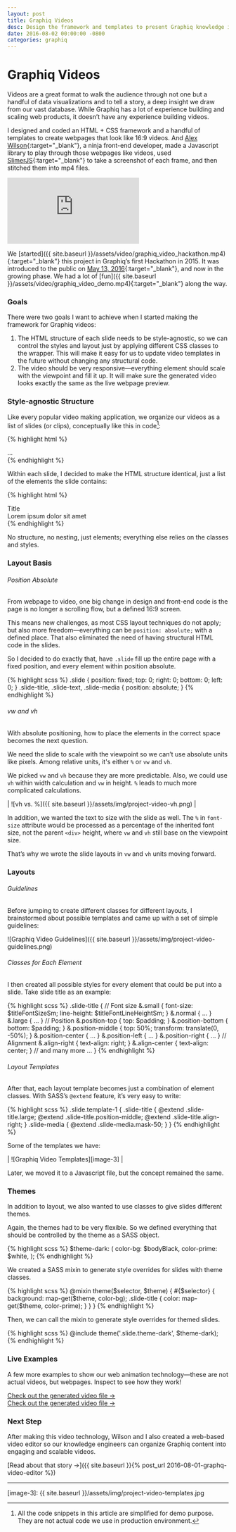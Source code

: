 ```yaml
---
layout: post
title: Graphiq Videos
desc: Design the framework and templates to present Graphiq knowledge in the form of videos and animated webpages.
date: 2016-08-02 00:00:00 -0800
categories: graphiq
---
```


# Graphiq Videos

Videos are a great format to walk the audience through not one but a handful of data visualizations and to tell a story, a deep insight we draw from our vast database. While Graphiq has a lot of experience building and scaling web products, it doesn’t have any experience building videos.

I designed and coded an <span class="small-caps">HTML</span> + <span class="small-caps">CSS</span> framework and a handful of templates to create webpages that look like 16:9 videos. And [Alex Wilson][1]{:target="_blank"}, a ninja front-end developer, made a Javascript library to play through those webpages like videos, used [SlimerJS][2]{:target="_blank"} to take a screenshot of each frame, and then stitched them into mp4 files.

<div class="p">
	<div class="video-wrap">
		<iframe class="video" src="https://www.youtube.com/embed/oCOSQp9W4ME?rel=0&amp;showinfo=0" frameborder="0" allowfullscreen></iframe>
	</div>
</div>

We [started]({{ site.baseurl }}/assets/video/graphiq_video_hackathon.mp4){:target="_blank"} this project in Graphiq’s first Hackathon in 2015. It was introduced to the public on [May 13, 2016][3]{:target="_blank"}, and now in the growing phase. We had a lot of [fun]({{ site.baseurl }}/assets/video/graphiq_video_demo.mp4){:target="_blank"} along the way.

### Goals

There were two goals I want to achieve when I started making the framework for Graphiq videos:

1. The <span class="small-caps">HTML</span> structure of each slide needs to be style-agnostic, so we can control the styles and layout just by applying different <span class="small-caps">CSS</span> classes to the wrapper. This will make it easy for us to update video templates in the future without changing any structural code.
2. The video should be very responsive—everything element should scale with the viewpoint and fill it up. It will make sure the generated video looks exactly the same as the live webpage preview.

### Style-agnostic Structure

Like every popular video making application, we organize our videos as a list of slides (or clips), conceptually like this in code[^1]:

{% highlight html %}
<div class="slides">
	<div class="slide"></div>
	...
</div>
{% endhighlight %}

Within each slide, I decided to make the <span class="small-caps">HTML</span> structure identical, just a list of the elements the slide contains:

{% highlight html %}
<div class="slide">
	<div class="slide-title">Title</div>
	<div class="slide-text">Lorem ipsum dolor sit amet</div>
	<div class="slide-media"></div>
</div>
{% endhighlight %}

No structure, no nesting, just elements; everything else relies on the classes and styles.

### Layout Basis

###### Position Absolute

From webpage to video, one big change in design and front-end code is the page is no longer a scrolling flow, but a defined 16:9 screen. 

This means new challenges, as most <span class="small-caps">CSS</span> layout techniques do not apply; but also more freedom—everything can be `position: absolute;` with a defined place. That also eliminated the need of having structural <span class="small-caps">HTML</span> code in the slides. 

So I decided to do exactly that, have `.slide` fill up the entire page with a fixed position, and every element within position absolute.

{% highlight scss %}
.slide {
	position: fixed;
	top: 0;
	right: 0;
	bottom: 0;
	left: 0;
}
.slide-title,
.slide-text,
.slide-media {
	position: absolute;
}
{% endhighlight %}

###### vw and vh

With absolute positioning, how to place the elements in the correct space becomes the next question. 

We need the slide to scale with the viewpoint so we can’t use absolute units like pixels. Among relative units, it's either `%` or `vw` and `vh`. 

We picked `vw` and `vh` because they are more predictable. Also, we could use `vh` within width calculation and `vw` in height. `%` leads to much more complicated calculations.

| ![vh vs. %]({{ site.baseurl }}/assets/img/project-video-vh.png) |

In addition, we wanted the text to size with the slide as well. The `%` in `font-size` attribute would be processed as a percentage of the inherited font size, not the parent `<div>` height, where `vw` and `vh` still base on the viewpoint size.

That’s why we wrote the slide layouts in `vw` and `vh` units moving forward.

### Layouts

###### Guidelines

Before jumping to create different classes for different layouts, I brainstormed about possible templates and came up with a set of simple guidelines:

![Graphiq Video Guidelines]({{ site.baseurl }}/assets/img/project-video-guidelines.png)

###### Classes for Each Element

I then created all possible styles for every element that could be put into a slide. Take slide title as an example:

{% highlight scss %}
.slide-title {
	// Font size
	&.small {
		font-size: $titleFontSizeSm;
		line-height: $titleFontLineHeightSm;
	}
	&.normal { ... }
	&.large { ... }
	// Position
	&.position-top { top: $padding; }
	&.position-bottom { bottom: $padding; }
	&.position-middle {
		top: 50%;
		transform: translate(0, -50%);
	}
	&.position-center { ... }
	&.position-left { ... }
	&.position-right { ... }
	// Alignment
	&.align-right { text-align: right; }
	&.align-center { text-align: center; }
	// and many more ...
}
{% endhighlight %}

###### Layout Templates

After that, each layout template becomes just a combination of element classes. With <span class="small-caps">SASS</span>’s `@extend` feature, it’s very easy to write:

{% highlight scss %}
.slide.template-1 {
	.slide-title {
		@extend .slide-title.large;
		@extend .slide-title.position-middle;
		@extend .slide-title.align-right;
	}
	.slide-media {
		@extend .slide-media.mask-50;
	}
}
{% endhighlight %}

Some of the templates we have:

| ![Graphiq Video Templates][image-3] |

Later, we moved it to a Javascript file, but the concept remained the same.

### Themes

In addition to layout, we also wanted to use classes to give slides different themes. 

Again, the themes had to be very flexible. So we defined everything that should be controlled by the theme as a <span class="small-caps">SASS</span> object.

{% highlight scss %}
$theme-dark: (
	color-bg:    $bodyBlack,
	color-prime: $white,
);
{% endhighlight %}

We created a <span class="small-caps">SASS</span> mixin to generate style overrides for slides with theme classes.

{% highlight scss %}
@mixin theme($selector, $theme) {
	#{$selector} {
		background: map-get($theme, color-bg);
		.slide-title {
			color: map-get($theme, color-prime);
		}
	}
}
{% endhighlight %}

Then, we can call the mixin to generate style overrides for themed slides.

{% highlight scss %}
@include theme('.slide.theme-dark', $theme-dark);
{% endhighlight %}

### Live Examples

A few more examples to show our web animation technology—these are not actual videos, but webpages. Inspect to see how they work!

<div class="p graphiq-video-wrap">
	<div class="ftb-widget" data-width="800" data-height="200" data-widget-id="fBescCmfEm9"  data-href="http://colleges.startclass.com"></div><script async src="https://s.graphiq.com/rx/widgets.js"></script>
	<div class="caption tc">
		<a href="https://www.graphiq.com/sites/default/files/feather/college_overview-2017-01-16-WYne.mp4" class="no-underline" target="_blank">
			Check out the generated video file &#8594;
		</a>
	</div>
</div>
<div class="p graphiq-video-wrap">
	<div class="ftb-widget" data-width="800" data-height="200" data-widget-id="2q9GBDSwfxH"  data-href="http://www.graphiq.com/vlp/2q9GBDSwfxH"></div>
	<div class="caption tc">
		<a href="https://www.graphiq.com/sites/default/files/feather/apple_watch_data_in_context-2016-09-07-vJhc.mp4" class="no-underline" target="_blank">
			Check out the generated video file &#8594;
		</a>
	</div>
</div>

### Next Step

After making this video technology, Wilson and I also created a web-based video editor so our knowledge engineers can organize Graphiq content into engaging and scalable videos.

[Read about that story &#8594;]({{ site.baseurl }}{% post_url 2016-08-01-graphq-video-editor %})

---- 

[^1]:	All the code snippets in this article are simplified for demo purpose. They are not actual code we use in production environment.

[1]:	https://twitter.com/alexdeanwilson
[2]:	https://slimerjs.org/
[3]:	https://twitter.com/moyicat/status/730849856072253440


[image-3]:	{{ site.baseurl }}/assets/img/project-video-templates.jpg